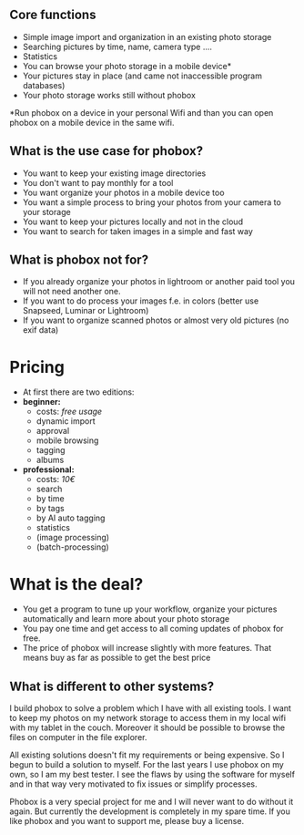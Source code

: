 ## Core functions

* Simple image import and organization in an existing photo storage
* Searching pictures by time, name, camera type ....
* Statistics 
* You can browse your photo storage in a mobile device*
* Your pictures stay in place (and came not inaccessible program databases)
* Your photo storage works still without phobox

 *Run phobox on a device in your personal Wifi and than you can open phobox on a mobile device in the same wifi.

## What is the use case for phobox?
* You want to keep your existing image directories
* You don't want to pay monthly for a tool
* You want organize your photos in a mobile device too
* You want a simple process to bring your photos from your camera to your storage
* You want to keep your pictures locally and not in the cloud
* You want to search for taken images in a simple and fast way

## What is phobox not for?
* If you already organize your photos in lightroom or another paid tool you will not need another one.
* If you want to do process your images f.e. in colors (better use Snapseed, Luminar or Lightroom)
* If you want to organize scanned photos or almost very old pictures (no exif data)

# Pricing
* At first there are two editions:
 * **beginner:**
   * costs: _free usage_
   * dynamic import
   * approval
   * mobile browsing
   * tagging
   * albums
 * **professional:** 
   * costs: _10€_
   * search
    * by time
    * by tags
    * by AI auto tagging
   * statistics
   * (image processing)
   * (batch-processing)

# What is the deal?
* You get a program to tune up your workflow, organize your pictures automatically and learn more about your photo storage
* You pay one time and get access to all coming updates of phobox for free.
* The price of phobox will increase slightly with more features. That means buy as far as possible to get the best price

## What is different to other systems?
I build phobox to solve a problem which I have with all existing tools. I want to keep my photos on my network storage
to access them in my local wifi with my tablet in the couch. Moreover it should be possible to browse the files on computer 
in the file explorer.

All existing solutions doesn't fit my requirements or being expensive. So I begun to build a solution to myself. For the last
years I use phobox on my own, so I am my best tester. I see the flaws by using the software for myself and in that way 
very motivated to fix issues or simplify processes. 

Phobox is a very special project for me and I will never want to do without it again. But currently the development is completely
in my spare time. If you like phobox and you want to support me, please buy a license.
